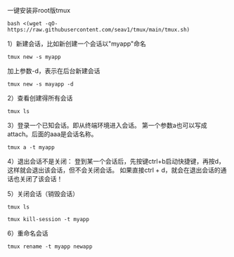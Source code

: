 一键安装非root版tmux
```
bash <(wget -qO- https://raw.githubusercontent.com/seav1/tmux/main/tmux.sh)
```

1）新建会话，比如新创建一个会话以"myapp"命名
```
tmux new -s myapp
```
加上参数-d，表示在后台新建会话 
```
tmux new -s mayapp -d
```

2）查看创建得所有会话 
```
tmux ls
```

3）登录一个已知会话。即从终端环境进入会话。 
第一个参数a也可以写成attach。后面的aaa是会话名称。 
```
tmux a -t myapp
```

4）退出会话不是关闭： 
登到某一个会话后，先按键ctrl+b启动快捷键，再按d，这样就会退出该会话，但不会关闭会话。 
如果直接ctrl + d，就会在退出会话的通话也关闭了该会话！
 
5）关闭会话（销毁会话）
```
tmux ls
```
```
tmux kill-session -t myapp
```

6）重命名会话
```
tmux rename -t myapp newapp
```
